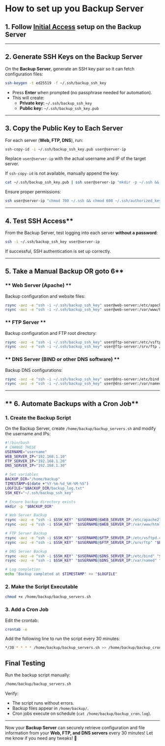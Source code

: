 # How to set up you Backup Server

## 1. Follow [Initial Access](https://github.com/NJITICC/NCAE_CyberGames_Prep/blob/main/docs/initial-access.md) setup on the Backup Server

---

## 2. Generate SSH Keys on the Backup Server
On the **Backup Server**, generate an SSH key pair so it can fetch configuration files:

```bash
ssh-keygen -t ed25519 -f ~/.ssh/backup_ssh_key
```
- Press **Enter** when prompted (no passphrase needed for automation).
- This will create:
  - **Private key:** `~/.ssh/backup_ssh_key`
  - **Public key:** `~/.ssh/backup_ssh_key.pub`

---

## 3. Copy the Public Key to Each Server
For each server (**Web, FTP, DNS**), run:

```bash
ssh-copy-id -i ~/.ssh/backup_ssh_key.pub user@server-ip
```
Replace `user@server-ip` with the actual username and IP of the target server.

If `ssh-copy-id` is not available, manually append the key:

```bash
cat ~/.ssh/backup_ssh_key.pub | ssh user@server-ip "mkdir -p ~/.ssh && cat >> ~/.ssh/authorized_keys"
```

Ensure proper permissions:
```bash
ssh user@server-ip "chmod 700 ~/.ssh && chmod 600 ~/.ssh/authorized_keys"
```

---

## 4. Test SSH Access**
From the Backup Server, test logging into each server **without a password**:

```bash
ssh -i ~/.ssh/backup_ssh_key user@server-ip
```

If successful, SSH authentication is set up correctly.

---

## 5. Take a Manual Backup OR goto 6**
### ** Web Server (Apache) **
Backup configuration and website files:
```bash
rsync -avz -e "ssh -i ~/.ssh/backup_ssh_key" user@web-server:/etc/apache2 /home/backup/web_config/
rsync -avz -e "ssh -i ~/.ssh/backup_ssh_key" user@web-server:/var/www/html /home/backup/web_files/
```

### ** FTP Server **
Backup configuration and FTP root directory:
```bash
rsync -avz -e "ssh -i ~/.ssh/backup_ssh_key" user@ftp-server:/etc/vsftpd.conf /home/backup/ftp_config/
rsync -avz -e "ssh -i ~/.ssh/backup_ssh_key" user@ftp-server:/srv/ftp /home/backup/ftp_files/
```

### ** DNS Server (BIND or other DNS software) **
Backup DNS configurations:
```bash
rsync -avz -e "ssh -i ~/.ssh/backup_ssh_key" user@dns-server:/etc/bind /home/backup/dns_config/
rsync -avz -e "ssh -i ~/.ssh/backup_ssh_key" user@dns-server:/var/named /home/backup/dns_zones/
```

---

## ** 6. Automate Backups with a Cron Job**
### **1. Create the Backup Script**
On the Backup Server, create `/home/backup/backup_servers.sh` and modify the username and IPs:
```bash
#!/bin/bash
# CHANGE THESE
USERNAME="username"
WEB_SERVER_IP="192.168.1.10"
FTP_SERVER_IP="192.168.1.20"
DNS_SERVER_IP="192.168.1.30"

# Set variables
BACKUP_DIR="/home/backup"
TIMESTAMP=$(date +"%Y-%m-%d_%H-%M-%S")
LOGFILE="$BACKUP_DIR/backup_log.txt"
SSH_KEY="~/.ssh/backup_ssh_key"

# Ensure backup directory exists
mkdir -p "$BACKUP_DIR"

# Web Server Backup
rsync -avz -e "ssh -i $SSH_KEY" "$USERNAME@$WEB_SERVER_IP:/etc/apache2" "$BACKUP_DIR/web_config_$TIMESTAMP"
rsync -avz -e "ssh -i $SSH_KEY" "$USERNAME@$WEB_SERVER_IP:/var/www/html" "$BACKUP_DIR/web_files_$TIMESTAMP"

# FTP Server Backup
rsync -avz -e "ssh -i $SSH_KEY" "$USERNAME@$FTP_SERVER_IP:/etc/vsftpd.conf" "$BACKUP_DIR/ftp_config_$TIMESTAMP"
rsync -avz -e "ssh -i $SSH_KEY" "$USERNAME@$FTP_SERVER_IP:/srv/ftp" "$BACKUP_DIR/ftp_files_$TIMESTAMP"

# DNS Server Backup
rsync -avz -e "ssh -i $SSH_KEY" "$USERNAME@$DNS_SERVER_IP:/etc/bind" "$BACKUP_DIR/dns_config_$TIMESTAMP"
rsync -avz -e "ssh -i $SSH_KEY" "$USERNAME@$DNS_SERVER_IP:/var/named" "$BACKUP_DIR/dns_zones_$TIMESTAMP"

# Log completion
echo "Backup completed at $TIMESTAMP" >> "$LOGFILE"
```

### **2. Make the Script Executable**
```bash
chmod +x /home/backup/backup_servers.sh
```

### **3. Add a Cron Job**
Edit the crontab:
```bash
crontab -e
```
Add the following line to run the script every 30 minutes:
```bash
*/30 * * * * /home/backup/backup_servers.sh >> /home/backup/backup_cron.log 2>&1
```

## **Final Testing**
Run the backup script manually:
```bash
/home/backup/backup_servers.sh
```
Verify:
- The script runs without errors.
- Backup files appear in `/home/backup/`.
- Cron jobs execute on schedule (`cat /home/backup/backup_cron.log`).

---

Now your **Backup Server** can securely retrieve configuration and file information from your **Web, FTP, and DNS servers** every 30 minutes! Let me know if you need any tweaks! 🚀
